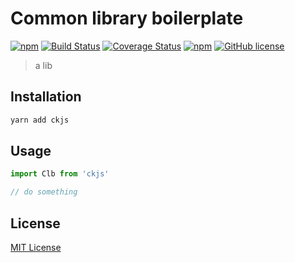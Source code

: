 # Common library boilerplate

[![npm](https://img.shields.io/npm/v/ckjs.svg)](https://www.npmjs.com/package/ckjs) [![Build Status](https://travis-ci.org/forsigner/ckjs.svg?branch=master)](https://travis-ci.org/forsigner/ckjs) [![Coverage Status](https://coveralls.io/repos/github/forsigner/ckjs/badge.svg?branch=master)](https://coveralls.io/github/forsigner/ckjs?branch=master)
[![npm](https://img.shields.io/badge/TypeScript-%E2%9C%93-007ACC.svg)](https://www.typescriptlang.org/) [![GitHub license](https://img.shields.io/github/license/forsigner/ckjs.svg)](https://github.com/forsigner/ckjs/blob/master/LICENSE)

> a lib

## Installation

```sh
yarn add ckjs
```

## Usage

```js
import Clb from 'ckjs'

// do something

````

## License

[MIT License](https://github.com/forsigner/ckjs/blob/master/LICENSE)
